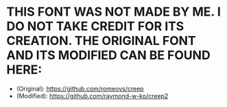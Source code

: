 # THIS FONT WAS NOT MADE BY ME. I DO NOT TAKE CREDIT FOR ITS CREATION. THE ORIGINAL FONT AND ITS MODIFIED CAN BE FOUND HERE:
* (Original): https://github.com/romeovs/creep
* (Modified): https://github.com/raymond-w-ko/creep2

